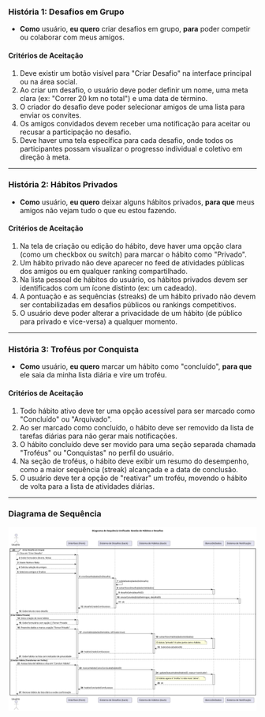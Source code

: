 ### História 1: Desafios em Grupo

* **Como** usuário, **eu quero** criar desafios em grupo, **para** poder competir ou colaborar com meus amigos.

#### Critérios de Aceitação
1.  Deve existir um botão visível para "Criar Desafio" na interface principal ou na área social.
2.  Ao criar um desafio, o usuário deve poder definir um nome, uma meta clara (ex: "Correr 20 km no total") e uma data de término.
3.  O criador do desafio deve poder selecionar amigos de uma lista para enviar os convites.
4.  Os amigos convidados devem receber uma notificação para aceitar ou recusar a participação no desafio.
5.  Deve haver uma tela específica para cada desafio, onde todos os participantes possam visualizar o progresso individual e coletivo em direção à meta.

---

### História 2: Hábitos Privados

* **Como** usuário, **eu quero** deixar alguns hábitos privados, **para que** meus amigos não vejam tudo o que eu estou fazendo.

#### Critérios de Aceitação
1.  Na tela de criação ou edição do hábito, deve haver uma opção clara (como um checkbox ou switch) para marcar o hábito como "Privado".
2.  Um hábito privado não deve aparecer no feed de atividades públicas dos amigos ou em qualquer ranking compartilhado.
3.  Na lista pessoal de hábitos do usuário, os hábitos privados devem ser identificados com um ícone distinto (ex: um cadeado).
4.  A pontuação e as sequências (streaks) de um hábito privado não devem ser contabilizadas em desafios públicos ou rankings competitivos.
5.  O usuário deve poder alterar a privacidade de um hábito (de público para privado e vice-versa) a qualquer momento.

---

### História 3: Troféus por Conquista

* **Como** usuário, **eu quero** marcar um hábito como "concluído", **para que** ele saia da minha lista diária e vire um troféu.

#### Critérios de Aceitação
1.  Todo hábito ativo deve ter uma opção acessível para ser marcado como "Concluído" ou "Arquivado".
2.  Ao ser marcado como concluído, o hábito deve ser removido da lista de tarefas diárias para não gerar mais notificações.
3.  O hábito concluído deve ser movido para uma seção separada chamada "Troféus" ou "Conquistas" no perfil do usuário.
4.  Na seção de troféus, o hábito deve exibir um resumo do desempenho, como a maior sequência (streak) alcançada e a data de conclusão.
5.  O usuário deve ter a opção de "reativar" um troféu, movendo o hábito de volta para a lista de atividades diárias.

---
### Diagrama de Sequência

![Diagrama HUE Tiago3](../Diagramas/Diagrama_HU_Tiago.svg)
